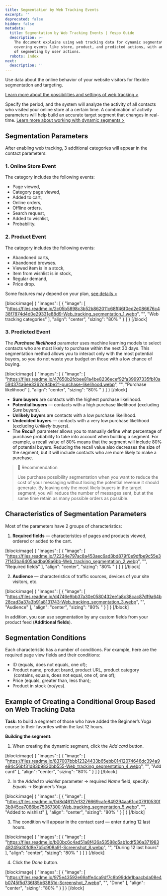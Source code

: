 ```yaml
---
title: Segmentation by Web Tracking Events
excerpt: ''
deprecated: false
hidden: false
metadata:
  title: Segmentation by Web Tracking Events | Yespo Guide
  description: >-
    The document explains using web tracking data for dynamic segmentation,
    covering events like store, product, and predicted actions, with an example
    of segmenting by user actions.
  robots: index
next:
  description: ''
---
```

Use data about the online behavior of your website visitors for flexible segmentation and targeting.

[Learn more about the possibilities and settings of web tracking >](https://docs.yespo.io/docs/web-tracking-overview)

Specify the period, and the system will analyze the activity of all contacts who visited your online store at a certain time. A combination of activity parameters will help build an accurate target segment that changes in real-time. [Learn more about working with dynamic segments >](https://docs.yespo.io/docs/how-add-dynamic-segment) 

## Segmentation Parameters

After enabling web tracking, 3 additional categories will appear in the contact parameters:

### 1. Online Store Event

The category includes the following events:

- Page viewed,
- Category page viewed,
- Added to cart,
- Online orders,
- Offline orders.
- Search request,
- Added to wishlist,
- Probability.

### 2. Product Event

The category includes the following events:

- Abandoned carts,
- Abandoned browses.
- Viewed item is in a stock,
- Item from wishlist is in stock,
- Regular demand,
- Price drop.

Some features may depend on your plan, [see details >](https://yespo.io/tarif-universum)

[block:image]
{
  "images": [
    {
      "image": [
        "https://files.readme.io/2c05b5898c3b52b862011c68ff46f0ed2e086676c438f7874d4d0e29331e88d9-Web_tracking_segmentation_1.webp",
        "",
        "Web tracking categories"
      ],
      "align": "center",
      "sizing": "80% "
    }
  ]
}
[/block]


### 3. Predicted Event

The **_Purchase likelihood_** parameter uses machine learning models to select contacts who are most likely to purchase within the next 30 days. This segmentation method allows you to interact only with the most potential buyers, so you do not waste your budget on those with a low chance of buying.

[block:image]
{
  "images": [
    {
      "image": [
        "https://files.readme.io/47650b2fcbee81a4be8236ecef92fa39997335fb10a594374a6ee3362c94be21-purchase-likelihood.webp",
        "",
        "Purchase likelihood"
      ],
      "align": "center",
      "sizing": "80% "
    }
  ]
}
[/block]


- **Sure buyers** are contacts with the highest purchase likelihood.
- **Potential buyers** — contacts with a high purchase likelihood (excluding _Sure_ buyers).
- **Unlikely buyers** are contacts with a low purchase likelihood.
- **Undecided buyers** — contacts with a very low purchase likelihood (excluding _Unlikely_ buyers).
- The **_Recall_**  parameter allows you to manually define what percentage of purchase probability to take into account when building a segment. For example, a recall value of 80% means that the segment will include 80% of potential buyers. Reducing the recall value also decreases the size of the segment, but it will include contacts who are more likely to make a purchase.

> 📘 Recommendation
> 
> Use purchase possibility segmentation when you want to reduce the cost of your messaging without losing the potential revenue it should generate. By leaving only the most likely buyers in the target segment, you will reduce the number of messages sent, but at the same time retain as many possible orders as possible.

## Characteristics of Segmentation Parameters

Most of the parameters have 2 groups of characteristics:

1. **Required fields** — characteristics of pages and products viewed, ordered or added to the cart.

[block:image]
{
  "images": [
    {
      "image": [
        "https://files.readme.io/72234e797ac8a453aec6ad3bd879f0e9dfbe9c55e37f143ba6405aadba08a6bb-Web_tracking_segmentation_2.webp",
        "",
        "Required fields"
      ],
      "align": "center",
      "sizing": "80% "
    }
  ]
}
[/block]


2. **Audience** — characteristics of traffic sources, devices of your site visitors, etc.

[block:image]
{
  "images": [
    {
      "image": [
        "https://files.readme.io/d4746e9bb37a30e0580432ee1a8c38cac87df9a64b28cad3a37a3b91a8131743-Web_tracking_segmentation_3.webp",
        "",
        "Audience"
      ],
      "align": "center",
      "sizing": "80% "
    }
  ]
}
[/block]


In addition, you can use segmentation by any custom fields from your product feed (**Additional fields**).

## Segmentation Conditions

Each characteristic has a number of conditions. For example, here are the required page view fields and their conditions:

- ID (equals, does not equals, one of);  
- Product name, product brand, product URL, product category  (contains, equals, does not equal, one of, one of); 
- Price (equals, greater than, less than);
- Product in stock (no/yes).

## Example of Creating a Conditional Group Based on Web Tracking Data

**Task:** to build a segment of those who have added the Beginner’s Yoga course to their favorites within the last 12 hours.

**Building the segment:**

1. When creating the dynamic segment, click the _Add card_ button.

[block:image]
{
  "images": [
    {
      "image": [
        "https://files.readme.io/837007bbb12324433b65ebb01412074646dc394a9e94c56bf31d83b9830bb555-Web_tracking_segmentation_4.webp",
        "",
        "Add card"
      ],
      "align": "center",
      "sizing": "80% "
    }
  ]
}
[/block]


2. In the _Added to wishlist_ parameter → required _Name_ field, specify: _Equals_ → Beginner’s Yoga.

[block:image]
{
  "images": [
    {
      "image": [
        "https://files.readme.io/0d8d46117e13276669cafe849294aa61cd07910530f3b945ca7066bd75067300-Web_tracking_segmentation_5.webp",
        "",
        "Added to wishlist"
      ],
      "align": "center",
      "sizing": "80% "
    }
  ]
}
[/block]


3. The condition will appear in the contact card — enter during 12 last hours.

[block:image]
{
  "images": [
    {
      "image": [
        "https://files.readme.io/b00bc6c4ad51a8f426a53588d5ab1cdf536a37198348249a30fd8e7b5c908a91-Screenshot_8.webp",
        "",
        "During 12 last hours"
      ],
      "align": "center",
      "sizing": "80% "
    }
  ]
}
[/block]


4. Click the _Done_ button.

[block:image]
{
  "images": [
    {
      "image": [
        "https://files.readme.io/975e43592e69affe4ca9df7c8b99dde1baacbda08e4b0745f5d736f85b63851d-Screenshot_7.webp",
        "",
        "Done"
      ],
      "align": "center",
      "sizing": "80% "
    }
  ]
}
[/block]